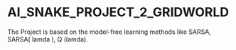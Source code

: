 # AI_SNAKE_PROJECT_2_GRIDWORLD
The Project is based on the model-free learning methods like SARSA, SARSA( lamda ), Q (lamda).
